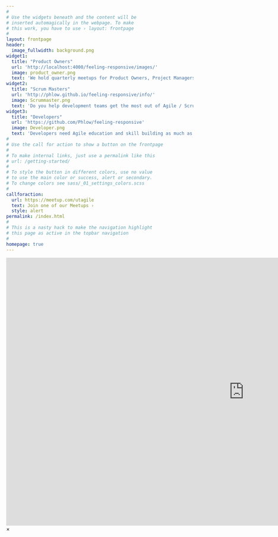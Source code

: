 ```yaml
---
#
# Use the widgets beneath and the content will be
# inserted automagically in the webpage. To make
# this work, you have to use › layout: frontpage
#
layout: frontpage
header:
  image_fullwidth: background.png
widget1:
  title: "Product Owners"
  url: 'http://localhost:4000/feeling-responsive/images/'
  image: product_owner.png
  text: 'We hold quarterly meetups for Product Owners, Project Managers, Product Managers, and those responsible for the guidance of software development teams. Come explore topics like effective user story splitting, multi-project coordination, and relentless prioritization.'
widget2:
  title: "Scrum Masters"
  url: 'http://phlow.github.io/feeling-responsive/info/'
  image: Scrummaster.png
  text: 'Do you help development teams get the most out of Agile / Scrum practice? Come join our quarterly meetup to discuss team building activities, conflict resolution, and facilitation, and other core Scrum Master skills. '
widget3:
  title: "Developers"
  url: 'https://github.com/Phlow/feeling-responsive'
  image: Developer.png
  text: 'Developers need Agile education and skill building as much as anyone! Come join any of our regular meetups and learn from fellow developers, DevOps practitioners, and business analysts. Agile isnt just for Product Owners and Scrum Masters.'
#
# Use the call for action to show a button on the frontpage
#
# To make internal links, just use a permalink like this
# url: /getting-started/
#
# To style the button in different colors, use no value
# to use the main color or success, alert or secondary.
# To change colors see sass/_01_settings_colors.scss
#
callforaction:
  url: https://meetup.com/utagile
  text: Join one of our Meetups ›
  style: alert
permalink: /index.html
#
# This is a nasty hack to make the navigation highlight
# this page as active in the topbar navigation
#
homepage: true
---
```


<div id="videoModal" class="reveal-modal large" data-reveal="">
  <div class="flex-video widescreen vimeo" style="display: block;">
    <iframe width="1280" height="720" src="https://www.youtube.com/embed/3b5zCFSmVvU" frameborder="0" allowfullscreen></iframe>
  </div>
  <a class="close-reveal-modal">&#215;</a>
</div>
